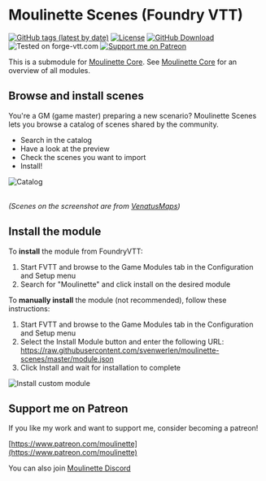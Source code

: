 # Moulinette Scenes (Foundry VTT)

[![GitHub tags (latest by date)](https://img.shields.io/github/v/tag/SvenWerlen/moulinette-scenes)](https://github.com/SvenWerlen/moulinette-scenes/releases)
[![License](https://img.shields.io/github/license/SvenWerlen/moulinette-scenes)](https://github.com/SvenWerlen/moulinette-scenes/LICENSE.txt)
[![GitHub Download](https://img.shields.io/badge/foundryvtt-Download-important)](#install)
![Tested on forge-vtt.com](https://img.shields.io/badge/Forge-supported-success)
[![Support me on Patreon](https://img.shields.io/badge/patreon-Support%20me-informational)](https://www.patreon.com/moulinette)

This is a submodule for [Moulinette Core](https://github.com/SvenWerlen/moulinette-core). See [Moulinette Core](https://github.com/SvenWerlen/moulinette-core) for an overview of all modules.

## Browse and install scenes

You're a GM (game master) preparing a new scenario? Moulinette Scenes lets you browse a catalog of scenes shared by the community. 
* Search in the catalog
* Have a look at the preview
* Check the scenes you want to import
* Install!

![Catalog](https://github.com/SvenWerlen/moulinette-scenes/raw/main/docs/img/download-scene.jpg)

<br>_(Scenes on the screenshot are from [VenatusMaps](https://www.venatusmaps.com/))_

## <a name="install"/>Install the module

To **install** the module from FoundryVTT:
1. Start FVTT and browse to the Game Modules tab in the Configuration and Setup menu
2. Search for "Moulinette" and click install on the desired module

To **manually install** the module (not recommended), follow these instructions:

1. Start FVTT and browse to the Game Modules tab in the Configuration and Setup menu
2. Select the Install Module button and enter the following URL: https://raw.githubusercontent.com/svenwerlen/moulinette-scenes/master/module.json
3. Click Install and wait for installation to complete 

![Install custom module](https://raw.githubusercontent.com/SvenWerlen/moulinette-core/main/docs/img/moulinette-install.jpg)

## <a name="support"/>Support me on Patreon

If you like my work and want to support me, consider becoming a patreon!

[https://www.patreon.com/moulinette](https://www.patreon.com/moulinette)

You can also join [Moulinette Discord](https://discord.gg/xg3dcMQfP2)
